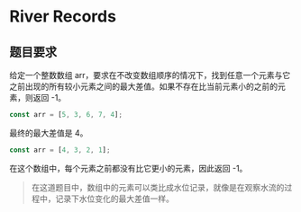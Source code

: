 # River Records

## 题目要求

给定一个整数数组 arr，要求在不改变数组顺序的情况下，找到任意一个元素与它之前出现的所有较小元素之间的最大差值。如果不存在比当前元素小的之前的元素，则返回 -1。

```typescript
const arr = [5, 3, 6, 7, 4];
```

最终的最大差值是 4。

```typescript
const arr = [4, 3, 2, 1];
```

在这个数组中，每个元素之前都没有比它更小的元素，因此返回 -1。

> 在这道题目中，数组中的元素可以类比成水位记录，就像是在观察水流的过程中，记录下水位变化的最大差值一样。
